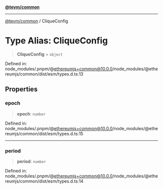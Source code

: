 [**@tevm/common**](../README.md)

***

[@tevm/common](../globals.md) / CliqueConfig

# Type Alias: CliqueConfig

> **CliqueConfig** = `object`

Defined in: node\_modules/.pnpm/@ethereumjs+common@10.0.0/node\_modules/@ethereumjs/common/dist/esm/types.d.ts:13

## Properties

### epoch

> **epoch**: `number`

Defined in: node\_modules/.pnpm/@ethereumjs+common@10.0.0/node\_modules/@ethereumjs/common/dist/esm/types.d.ts:15

***

### period

> **period**: `number`

Defined in: node\_modules/.pnpm/@ethereumjs+common@10.0.0/node\_modules/@ethereumjs/common/dist/esm/types.d.ts:14
